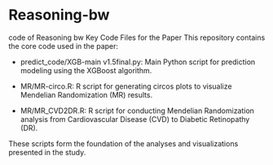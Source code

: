 # Reasoning-bw
code of Reasoning bw
Key Code Files for the Paper
This repository contains the core code used in the paper:

- predict_code/XGB-main v1.5final.py: Main Python script for prediction modeling using the XGBoost algorithm.

- MR/MR-circo.R: R script for generating circos plots to visualize Mendelian Randomization (MR) results.

- MR/MR_CVD2DR.R: R script for conducting Mendelian Randomization analysis from Cardiovascular Disease (CVD) to Diabetic Retinopathy (DR).

These scripts form the foundation of the analyses and visualizations presented in the study.
